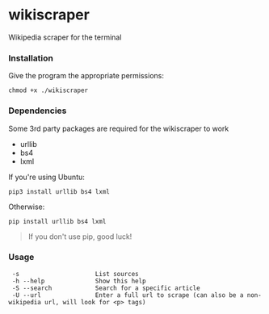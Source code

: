 # wikiscraper
Wikipedia scraper for the terminal

### Installation
Give the program the appropriate permissions:

`chmod +x ./wikiscraper`

### Dependencies
Some 3rd party packages are required for the wikiscraper to work
 - urllib
 - bs4
 - lxml
 

If you're using Ubuntu:

`pip3 install urllib bs4 lxml`

Otherwise:

`pip install urllib bs4 lxml`

> If you don't use pip, good luck!

### Usage
```
 -s                     List sources
 -h --help              Show this help
 -S --search            Search for a specific article
 -U --url               Enter a full url to scrape (can also be a non-wikipedia url, will look for <p> tags)
 ```
